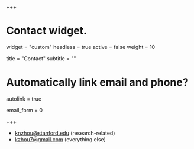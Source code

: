 +++
# Contact widget.
widget = "custom"
headless = true
active = false
weight = 10

title = "Contact"
subtitle = ""

# Automatically link email and phone?
autolink = true

email_form = 0

+++

<div class="row contact-widget">
  <div class="col-12 col-lg-8">
    <ul class="fa-ul">
      <li>
        <i class="fa-li fas fa-envelope fa-2x" aria-hidden="true"></i>
        <span id="person-email">
        <a href="mailto:knzhou@stanford.edu">knzhou@stanford.edu</a> (research-related)
        </span>
      </li>
      <li>
        <i class="fa-li fas fa-envelope fa-2x" aria-hidden="true"></i>
        <span id="person-email">
        <a href="mailto:kzhou7@gmail.com">kzhou7@gmail.com</a> (everything else)
        </span>
      </li>
    </ul>
  </div>
</div>
